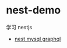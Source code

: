 # nest-demo

学习 nestjs

- [nest mysql graphql](https://github.com/nseeart/nest-demo/tree/main/nest-mysql-graphql)

